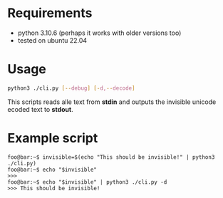 # Requirements 

- python 3.10.6 (perhaps it works with older versions too)
- tested on ubuntu 22.04

# Usage
```bash 
python3 ./cli.py [--debug] [-d,--decode]
```
This scripts reads alle text from **stdin** and outputs the invisible unicode ecoded text to **stdout**.

# Example script 

```console
foo@bar:~$ invisible=$(echo "This should be invisible!" | python3 ./cli.py)
foo@bar:~$ echo "$invisible"
>>>
foo@bar:~$ echo "$invisible" | python3 ./cli.py -d
>>> This should be invisible!
```
